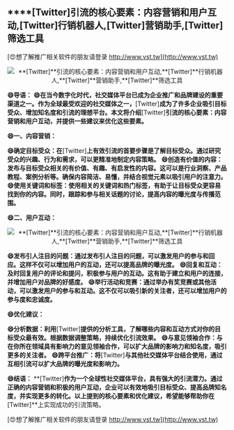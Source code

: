 ## ****[Twitter]**引流的核心要素：内容营销和用户互动,**[Twitter]**行销机器人,**[Twitter]**营销助手,**[Twitter]**筛选工具**

[😍想了解推广相关软件的朋友请登录 http://www.vst.tw](http://www.vst.tw)

 <center><img src="https://vst.tw/MP4/tuiguang/png/3.png" alt="**[Twitter]**引流的核心要素：内容营销和用户互动,**[Twitter]**行销机器人,**[Twitter]**营销助手,**[Twitter]**筛选工具"></center>

**😄导语：**
**😄在当今数字化时代，社交媒体平台已成为企业推广和品牌建设的重要渠道之一。作为全球最受欢迎的社交媒体之一，**[Twitter]**成为了许多企业吸引目标受众、增加知名度和引流的理想平台。本文将介绍**[Twitter]**引流的核心要素：内容营销和用户互动，并提供一些建议来优化这些要素。**

**😄一、内容营销：**

**😄确定目标受众：在**[Twitter]**上有效引流的首要步骤是了解目标受众。通过研究受众的兴趣、行为和需求，可以更精准地制定内容策略。**
**😄创造有价值的内容：发布与目标受众相关的有价值、有趣、有启发性的内容。这可以是行业洞察、产品教程、案例分析等。确保内容简洁、易懂，并结合视觉元素以吸引用户的注意力。**
**😄使用关键词和标签：使用相关的关键词和热门标签，有助于让目标受众更容易找到你的内容。同时，跟踪和参与相关话题的讨论，提高内容的曝光度与传播范围。**

**😄二、用户互动：**

 <center><img src="https://vst.tw/MP4/tuiguang/png/3.png" alt="**[Twitter]**引流的核心要素：内容营销和用户互动,**[Twitter]**行销机器人,**[Twitter]**营销助手,**[Twitter]**筛选工具"></center>

**😄发布引人注目的问题：通过发布引人注目的问题，可以激发用户的参与和回应。这样不仅可以增加用户的互动，还可以提高品牌的曝光度。**
**😄回复和互动：及时回复用户的评论和提问，积极参与用户的互动。这有助于建立和用户的连接，并增加用户对品牌的好感度。**
**😄举行活动和竞赛：通过举办有奖竞赛或其他活动，可以激发用户的参与和互动。这不仅可以吸引新的关注者，还可以增加用户的参与度和忠诚度。**

**😄优化建议：**

**😄分析数据：利用**[Twitter]**提供的分析工具，了解哪些内容和互动方式对你的目标受众最有效。根据数据调整策略，持续优化引流效果。**
**😄与意见领袖合作：与在你所在领域具有影响力的意见领袖合作，可以扩大品牌的影响力和知名度，吸引更多的关注者。**
**😄跨平台推广：将**[Twitter]**与其他社交媒体平台结合使用，通过互相引流可以扩大品牌的曝光度和影响力。**

**😄结语：**
**[Twitter]**作为一个全球性社交媒体平台，具有强大的引流潜力。通过正确的内容营销和积极的用户互动，企业可以有效地吸引目标受众、提高品牌知名度，并实现更多的转化。以上提到的核心要素和优化建议，希望能够帮助你在**[Twitter]**上实现成功的引流策略。

[😍想了解推广相关软件的朋友请登录 http://www.vst.tw](http://www.vst.tw)



